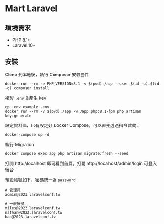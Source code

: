# Mart Laravel

## 環境需求

- PHP 8.1+
- Laravel 10+

## 安裝

Clone 到本地後，執行 Composer 安裝套件

```
docker run --rm -e PHP_VERSION=8.1 -v $(pwd):/app --user $(id -u):$(id -g) composer install
```

複製 `.env` 並產生 key

```
cp .env.example .env
docker run --rm -v $(pwd):/app -w /app php:8.1-fpm php artisan key:generate
```

設定資料庫，已有設定好 Docker Compose，可以直接透過指令啟動：

```
docker-compose up -d
```

執行 Migration

```
docker compose exec app php artisan migrate:fresh --seed
```

打開 http://localhost 即可看到首頁。打開 http://localhost/admin/login 可登入後台 

預設帳號如下，密碼統一為 `password`

```
# 管理員
admin@2023.laravelconf.tw

# 一般帳號
miles@2023.laravelconf.tw
nathan@2023.laravelconf.tw
ban@2023.laravelconf.tw
```
